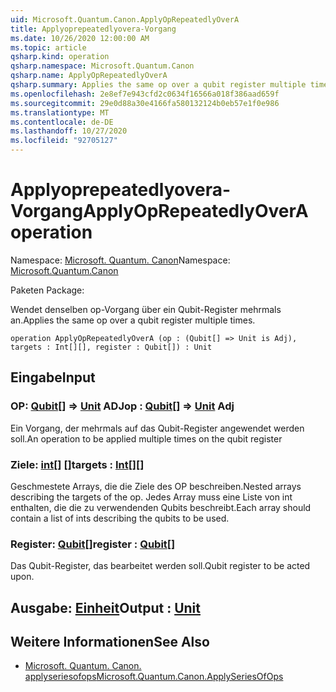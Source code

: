 ```yaml
---
uid: Microsoft.Quantum.Canon.ApplyOpRepeatedlyOverA
title: Applyoprepeatedlyovera-Vorgang
ms.date: 10/26/2020 12:00:00 AM
ms.topic: article
qsharp.kind: operation
qsharp.namespace: Microsoft.Quantum.Canon
qsharp.name: ApplyOpRepeatedlyOverA
qsharp.summary: Applies the same op over a qubit register multiple times.
ms.openlocfilehash: 2e8ef7e943cfd2c0634f16566a018f386aad659f
ms.sourcegitcommit: 29e0d88a30e4166fa580132124b0eb57e1f0e986
ms.translationtype: MT
ms.contentlocale: de-DE
ms.lasthandoff: 10/27/2020
ms.locfileid: "92705127"
---
```

# <a name="applyoprepeatedlyovera-operation"></a><span data-ttu-id="5fbb8-102">Applyoprepeatedlyovera-Vorgang</span><span class="sxs-lookup"><span data-stu-id="5fbb8-102">ApplyOpRepeatedlyOverA operation</span></span>

<span data-ttu-id="5fbb8-103">Namespace: [Microsoft. Quantum. Canon](xref:Microsoft.Quantum.Canon)</span><span class="sxs-lookup"><span data-stu-id="5fbb8-103">Namespace: [Microsoft.Quantum.Canon](xref:Microsoft.Quantum.Canon)</span></span>

<span data-ttu-id="5fbb8-104">Paketen [](https://nuget.org/packages/)</span><span class="sxs-lookup"><span data-stu-id="5fbb8-104">Package: [](https://nuget.org/packages/)</span></span>


<span data-ttu-id="5fbb8-105">Wendet denselben op-Vorgang über ein Qubit-Register mehrmals an.</span><span class="sxs-lookup"><span data-stu-id="5fbb8-105">Applies the same op over a qubit register multiple times.</span></span>

```qsharp
operation ApplyOpRepeatedlyOverA (op : (Qubit[] => Unit is Adj), targets : Int[][], register : Qubit[]) : Unit
```


## <a name="input"></a><span data-ttu-id="5fbb8-106">Eingabe</span><span class="sxs-lookup"><span data-stu-id="5fbb8-106">Input</span></span>

### <a name="op--qubit--unit-adj"></a><span data-ttu-id="5fbb8-107">OP: [Qubit](xref:microsoft.quantum.lang-ref.qubit)[] => [Unit](xref:microsoft.quantum.lang-ref.unit) ADJ</span><span class="sxs-lookup"><span data-stu-id="5fbb8-107">op : [Qubit](xref:microsoft.quantum.lang-ref.qubit)[] => [Unit](xref:microsoft.quantum.lang-ref.unit) Adj</span></span>

<span data-ttu-id="5fbb8-108">Ein Vorgang, der mehrmals auf das Qubit-Register angewendet werden soll.</span><span class="sxs-lookup"><span data-stu-id="5fbb8-108">An operation to be applied multiple times on the qubit register</span></span>


### <a name="targets--int"></a><span data-ttu-id="5fbb8-109">Ziele: [int](xref:microsoft.quantum.lang-ref.int)[] []</span><span class="sxs-lookup"><span data-stu-id="5fbb8-109">targets : [Int](xref:microsoft.quantum.lang-ref.int)[][]</span></span>

<span data-ttu-id="5fbb8-110">Geschmestete Arrays, die die Ziele des OP beschreiben.</span><span class="sxs-lookup"><span data-stu-id="5fbb8-110">Nested arrays describing the targets of the op.</span></span> <span data-ttu-id="5fbb8-111">Jedes Array muss eine Liste von int enthalten, die die zu verwendenden Qubits beschreibt.</span><span class="sxs-lookup"><span data-stu-id="5fbb8-111">Each array should contain a list of ints describing the qubits to be used.</span></span>


### <a name="register--qubit"></a><span data-ttu-id="5fbb8-112">Register: [Qubit](xref:microsoft.quantum.lang-ref.qubit)[]</span><span class="sxs-lookup"><span data-stu-id="5fbb8-112">register : [Qubit](xref:microsoft.quantum.lang-ref.qubit)[]</span></span>

<span data-ttu-id="5fbb8-113">Das Qubit-Register, das bearbeitet werden soll.</span><span class="sxs-lookup"><span data-stu-id="5fbb8-113">Qubit register to be acted upon.</span></span>



## <a name="output--unit"></a><span data-ttu-id="5fbb8-114">Ausgabe: [Einheit](xref:microsoft.quantum.lang-ref.unit)</span><span class="sxs-lookup"><span data-stu-id="5fbb8-114">Output : [Unit](xref:microsoft.quantum.lang-ref.unit)</span></span>



## <a name="see-also"></a><span data-ttu-id="5fbb8-115">Weitere Informationen</span><span class="sxs-lookup"><span data-stu-id="5fbb8-115">See Also</span></span>

- [<span data-ttu-id="5fbb8-116">Microsoft. Quantum. Canon. applyseriesofops</span><span class="sxs-lookup"><span data-stu-id="5fbb8-116">Microsoft.Quantum.Canon.ApplySeriesOfOps</span></span>](xref:Microsoft.Quantum.Canon.ApplySeriesOfOps)